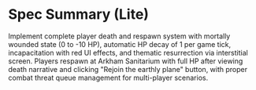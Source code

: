 # Spec Summary (Lite)

Implement complete player death and respawn system with mortally wounded state (0 to -10 HP), automatic HP decay of 1 per game tick, incapacitation with red UI effects, and thematic resurrection via interstitial screen. Players respawn at Arkham Sanitarium with full HP after viewing death narrative and clicking "Rejoin the earthly plane" button, with proper combat threat queue management for multi-player scenarios.
